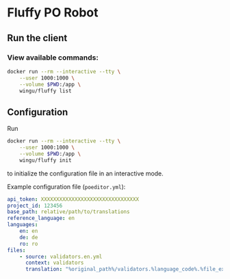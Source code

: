 # Fluffy PO Robot

## Run the client

### View available commands:
```bash
docker run --rm --interactive --tty \
    --user 1000:1000 \
    --volume $PWD:/app \
    wingu/fluffy list
```

## Configuration

Run 
```bash
docker run --rm --interactive --tty \
    --user 1000:1000 \
    --volume $PWD:/app \
    wingu/fluffy init
```

to initialize the configuration file in an interactive mode.

Example configuration file (`poeditor.yml`):
```yaml
api_token: XXXXXXXXXXXXXXXXXXXXXXXXXXXXXXXX
project_id: 123456
base_path: relative/path/to/translations
reference_language: en
languages:
    en: en
    de: de
    ro: ro
files:
    - source: validators.en.yml
      context: validators
      translation: "%original_path%/validators.%language_code%.%file_extension%"
```
